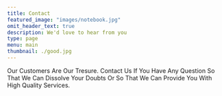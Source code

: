 ```yaml
---
title: Contact
featured_image: "images/notebook.jpg"
omit_header_text: true
description: We'd love to hear from you
type: page
menu: main
thumbnail: ./good.jpg
---
```



Our Customers Are Our Tresure. Contact Us If You Have Any Question So That We Can Dissolve Your Doubts Or So That We Can Provide You With High Quality Services.

